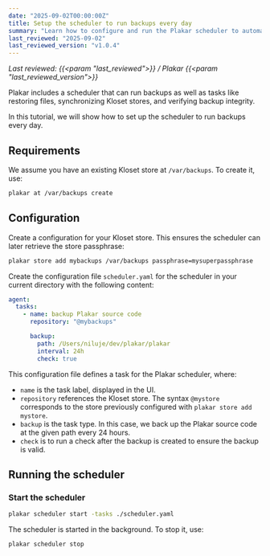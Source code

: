 ```yaml
---
date: "2025-09-02T00:00:00Z"
title: Setup the scheduler to run backups every day
summary: "Learn how to configure and run the Plakar scheduler to automate daily backups. This tutorial covers configuration, task setup, and running the scheduler."
last_reviewed: "2025-09-02"
last_reviewed_version: "v1.0.4"
---
```


*Last reviewed: {{<param "last_reviewed">}} / Plakar {{<param "last_reviewed_version">}}*

Plakar includes a scheduler that can run backups as well as tasks like restoring files, synchronizing Kloset stores, and verifying backup integrity.

In this tutorial, we will show how to set up the scheduler to run backups every day.

## Requirements

We assume you have an existing Kloset store at `/var/backups`. To create it, use:

```bash
plakar at /var/backups create
```

## Configuration

Create a configuration for your Kloset store. This ensures the scheduler can later retrieve the store passphrase:

```bash
plakar store add mybackups /var/backups passphrase=mysuperpassphrase
```

Create the configuration file `scheduler.yaml` for the scheduler in your current directory with the following content:

```yaml
agent:
  tasks:
    - name: backup Plakar source code
      repository: "@mybackups"

      backup:
        path: /Users/niluje/dev/plakar/plakar
        interval: 24h
        check: true
```

This configuration file defines a task for the Plakar scheduler, where:

* `name` is the task label, displayed in the UI.
* `repository` references the Kloset store. The syntax `@mystore` corresponds to the store previously configured with `plakar store add mystore`.
* `backup` is the task type. In this case, we back up the Plakar source code at the given path every 24 hours.
* `check` is to run a check after the backup is created to ensure the backup is valid.

## Running the scheduler

### Start the scheduler

```bash
plakar scheduler start -tasks ./scheduler.yaml
```

The scheduler is started in the background. To stop it, use:

```bash
plakar scheduler stop
```

